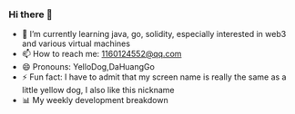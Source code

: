 ### Hi there 👋

- 🌱 I’m currently learning java, go, solidity, especially interested in web3 and various virtual machines
- 📫 How to reach me: 1160124552@qq.com
- 😄 Pronouns: YelloDog,DaHuangGo
- ⚡ Fun fact: I have to admit that my screen name is really the same as a little yellow dog, I also like this nickname
- 📊 My weekly development breakdown
<!--START_SECTION:waka-->
<!--END_SECTION:waka-->


